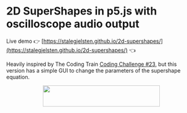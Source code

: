 # 2D SuperShapes in p5.js with oscilloscope audio output

Live demo 👉 [https://stalegjelsten.github.io/2d-supershapes/](https://stalegjelsten.github.io/2d-supershapes/) 👈

Heavily inspired by The Coding Train [Coding Challenge #23](https://thecodingtrain.com/CodingChallenges/023-supershape2d.html), but this version has a simple GUI to change the parameters of the supershape equation.

<p align="center"><img src="https://cdn.jsdelivr.net/gh/stalegjelsten/2d-supershapes@master/svgs/510d395cbc490aab4c993e0d3c901f22.svg?invert_in_darkmode" align=middle width=309.62586269999997pt height=55.85645175pt/></p>